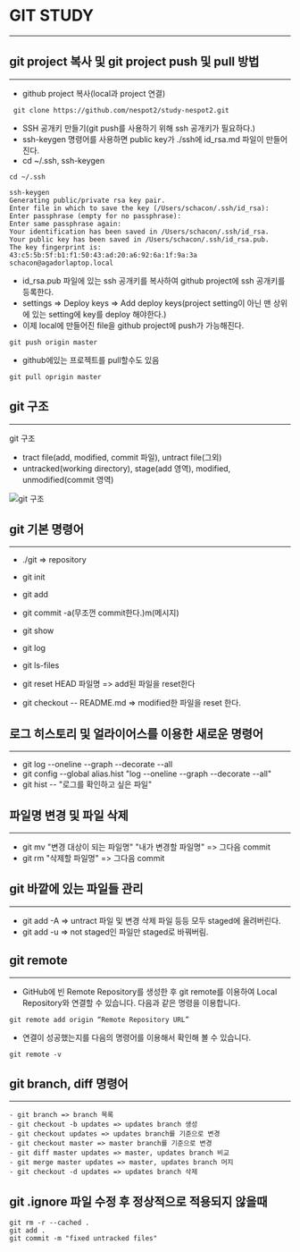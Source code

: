 # GIT STUDY

----
## git project 복사 및 git project push 및 pull 방법
----

- github project 복사(local과 project 연결)

```
 git clone https://github.com/nespot2/study-nespot2.git
```  

- SSH 공개키 만들기(git push를 사용하기 위해 ssh 공개키가 필요하다.)
- ssh-keygen 명령어를 사용하면 public key가 ./ssh에 id_rsa.md 파일이 만들어 진다. 
- cd ~/.ssh, ssh-keygen

```
cd ~/.ssh

ssh-keygen
Generating public/private rsa key pair.
Enter file in which to save the key (/Users/schacon/.ssh/id_rsa):
Enter passphrase (empty for no passphrase):
Enter same passphrase again:
Your identification has been saved in /Users/schacon/.ssh/id_rsa.
Your public key has been saved in /Users/schacon/.ssh/id_rsa.pub.
The key fingerprint is:
43:c5:5b:5f:b1:f1:50:43:ad:20:a6:92:6a:1f:9a:3a schacon@agadorlaptop.local
```
- id_rsa.pub 파일에 있는 ssh 공개키를 복사하여 github project에 ssh 공개키를 등록한다.
- settings => Deploy keys => Add deploy keys(project setting이 아닌 맨 상위에 있는 setting에 key를 deploy 해야한다.)
- 이제 local에 만들어진 file을 github project에 push가 가능해진다.


```
git push origin master
```

- github에있는 프로젝트를 pull할수도 있음

```
git pull oprigin master
```

## git 구조
----
git 구조
- tract file(add, modified, commit 파일), untract file(그외)
- untracked(working directory), stage(add 영역), modified, unmodified(commit 영역)

![git 구조](https://git-scm.com/book/en/v2/images/lifecycle.png)

## git 기본 명령어
----

- ./git => repository
- git init
- git add
- git commit -a(무조껀 commit한다.)m(메시지)
- git show
- git log
- git ls-files

- git reset HEAD 파일명 => add된 파일을 reset한다
- git checkout -- README.md => modified한 파일을 reset 한다.

## 로그 히스토리 및 얼라이어스를 이용한 새로운 명령어
----

- git log --oneline --graph --decorate --all
- git config --global alias.hist "log --oneline --graph --decorate --all"
- git hist -- "로그를 확인하고 싶은 파일"

## 파일명 변경 및 파일 삭제
----

- git mv "변경 대상이 되는 파일명" "내가 변경할 파일명" => 그다음 commit
- git rm "삭제할 파일명" => 그다음 commit

## git 바깥에 있는 파일들 관리
----
- git add -A => untract 파일 및 변경 삭제 파일 등등 모두 staged에 올려버린다.
- git add -u => not staged인 파일만 staged로 바꿔버림.

## git remote
----

- GitHub에 빈 Remote Repository를 생성한 후 git remote를 이용하여 Local Repository와 연결할 수 있습니다. 다음과 같은 명령을 이용합니다.

```
git remote add origin “Remote Repository URL”
```

- 연결이 성공했는지를 다음의 명령어를 이용해서 확인해 볼 수 있습니다.

```
git remote -v
```

## git branch, diff 명령어
----

```
- git branch => branch 목록
- git checkout -b updates => updates branch 생성
- git checkout updates => updates branch를 기준으로 변경
- git checkout master => master branch를 기준으로 변경
- git diff master updates => master, updates branch 비교
- git merge master updates => master, updates branch 머지
- git checkout -d updates => updates branch 삭제
```

## git .ignore 파일 수정 후 정상적으로 적용되지 않을때

```git
git rm -r --cached .
git add .
git commit -m "fixed untracked files"
```



